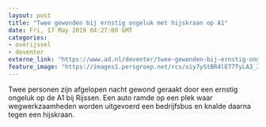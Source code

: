 ```yaml
---
layout: post
title: "Twee gewonden bij ernstig ongeluk met hijskraan op A1"
date: Fri, 17 May 2019 04:27:00 GMT
categories: 
- overijssel 
- deventer 
externe_link: "https://www.ad.nl/deventer/twee-gewonden-bij-ernstig-ongeluk-met-hijskraan-op-a1~ad23bf03/"
feature_image: "https://images1.persgroep.net/rcs/siy7yStBR4lET7TyLA3_3eI5mmA/diocontent/148578514/_fitwidth/400/?appId=21791a8992982cd8da851550a453bd7f&quality=0.7"
---
```


Twee personen zijn afgelopen nacht gewond geraakt door een ernstig ongeluk op de A1 bij Rijssen. Een auto ramde op een plek waar wegwerkzaamheden worden uitgevoerd een bedrijfsbus en knalde daarna tegen een hijskraan.

